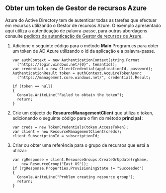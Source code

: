 ## <a name="obtain-an-azure-resource-manager-token"></a>Obter um token de Gestor de recursos Azure

Azure do Active Directory tem de autenticar todas as tarefas que efectuar em recursos utilizando o Gestor de recursos Azure. O exemplo apresentado aqui utiliza a autenticação de palavra-passe, para outras abordagens consulte [pedidos de autenticação de Gestor de recursos de Azure][lnk-authenticate-arm].

1. Adicione o seguinte código para o método **Main** Program.cs para obter um token de AD Azure utilizando o id da aplicação e a palavra-passe.

    ```
    var authContext = new AuthenticationContext(string.Format  
      ("https://login.windows.net/{0}", tenantId));
    var credential = new ClientCredential(applicationId, password);
    AuthenticationResult token = authContext.AcquireTokenAsync
      ("https://management.core.windows.net/", credential).Result;
    
    if (token == null)
    {
      Console.WriteLine("Failed to obtain the token");
      return;
    }
    ```

2. Crie um objecto de **ResourceManagementClient** que utiliza o token, adicionando o seguinte código para o fim do método **principal** :

    ```
    var creds = new TokenCredentials(token.AccessToken);
    var client = new ResourceManagementClient(creds);
    client.SubscriptionId = subscriptionId;
    ```

3. Criar ou obter uma referência para o grupo de recursos que está a utilizar:

    ```
    var rgResponse = client.ResourceGroups.CreateOrUpdate(rgName,
        new ResourceGroup("East US"));
    if (rgResponse.Properties.ProvisioningState != "Succeeded")
    {
      Console.WriteLine("Problem creating resource group");
      return;
    }
    ```

[lnk-authenticate-arm]: https://msdn.microsoft.com/library/azure/dn790557.aspx